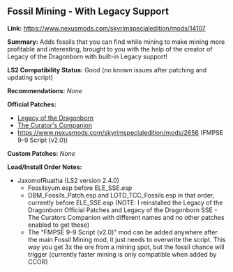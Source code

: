 ## Fossil Mining - With Legacy Support

**Link:** https://www.nexusmods.com/skyrimspecialedition/mods/14107

**Summary:** Adds fossils that you can find while mining to make mining more profitable and interesting, brought to you with the help of the creator of Legacy of the Dragonborn with built-in Legacy support! 

**LS2 Compatibility Status:** Good (no known issues after patching and updating script)

**Recommendations:** 
_None_

**Official Patches:**
* [Legacy of the Dragonborn](https://www.nexusmods.com/skyrimspecialedition/mods/30980)
* [The Curator's Companion](https://www.nexusmods.com/skyrimspecialedition/mods/38529)
* https://www.nexusmods.com/skyrimspecialedition/mods/2656 (FMPSE 9-9 Script (v2.0))

**Custom Patches:**
_None_

**Load/Install Order Notes:**
* JaxomofRuatha (LS2 version 2.4.0)
  * Fossilsyum.esp before ELE_SSE.esp
  * DBM_Fossils_Patch.esp and LOTD_TCC_Fossils.esp in that order, currently before ELE_SSE.esp (NOTE: I reinstalled the Legacy of the Dragonborn Official Patches and Legacy of the Dragonborn SSE - The Curators Companion with different names and no other patches enabled to get these)
  * The "FMPSE 9-9 Script (v2.0)" mod can be added anywhere after the main Fossil Mining mod, it just needs to overwrite the script. This way you get 3x the ore from a mining spot, but the fossil chance will trigger (currently faster mining is only compatible when added by CCOR)